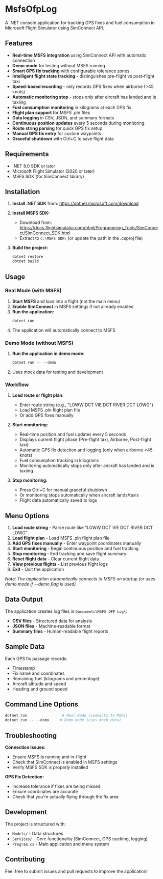 # MsfsOfpLog

A .NET console application for tracking GPS fixes and fuel consumption in Microsoft Flight Simulator using SimConnect API.

## Features

- **Real-time MSFS integration** using SimConnect API with automatic connection
- **Demo mode** for testing without MSFS running
- **Smart GPS fix tracking** with configurable tolerance zones
- **Intelligent flight state tracking** - distinguishes pre-flight vs post-flight taxi
- **Speed-based recording** - only records GPS fixes when airborne (>45 knots)
- **Automatic monitoring stop** - stops only after aircraft has landed and is taxiing
- **Fuel consumption monitoring** in kilograms at each GPS fix
- **Flight plan support** for MSFS .pln files
- **Data logging** in CSV, JSON, and summary formats
- **Continuous position updates** every 5 seconds during monitoring
- **Route string parsing** for quick GPS fix setup
- **Manual GPS fix entry** for custom waypoints
- **Graceful shutdown** with Ctrl+C to save flight data

## Requirements

- .NET 8.0 SDK or later
- Microsoft Flight Simulator (2020 or later)
- MSFS SDK (for SimConnect library)

## Installation

1. **Install .NET SDK** from: https://dotnet.microsoft.com/download

2. **Install MSFS SDK:**
   - Download from: https://docs.flightsimulator.com/html/Programming_Tools/SimConnect/SimConnect_SDK.html
   - Extract to `C:\MSFS SDK\` (or update the path in the .csproj file)

3. **Build the project:**
   ```powershell
   dotnet restore
   dotnet build
   ```

## Usage

### Real Mode (with MSFS)

1. **Start MSFS** and load into a flight (not the main menu)
2. **Enable SimConnect** in MSFS settings if not already enabled
3. **Run the application:**
   ```powershell
   dotnet run
   ```
4. The application will automatically connect to MSFS

### Demo Mode (without MSFS)

1. **Run the application in demo mode:**
   ```powershell
   dotnet run -- --demo
   ```
2. Uses mock data for testing and development

### Workflow

1. **Load route or flight plan:**
   - Enter route string (e.g., "LOWW DCT VIE DCT RIVER DCT LOWG")
   - Load MSFS .pln flight plan file
   - Or add GPS fixes manually

2. **Start monitoring:**
   - Real-time position and fuel updates every 5 seconds
   - Displays current flight phase (Pre-flight taxi, Airborne, Post-flight taxi)
   - Automatic GPS fix detection and logging (only when airborne >45 knots)
   - Fuel consumption tracking in kilograms
   - Monitoring automatically stops only after aircraft has landed and is taxiing

3. **Stop monitoring:**
   - Press Ctrl+C for manual graceful shutdown
   - Or monitoring stops automatically when aircraft lands/taxis
   - Flight data automatically saved to logs

## Menu Options

1. **Load route string** - Parse route like "LOWW DCT VIE DCT RIVER DCT LOWG"
2. **Load flight plan** - Load MSFS .pln flight plan file
3. **Add GPS fixes manually** - Enter waypoint coordinates manually
4. **Start monitoring** - Begin continuous position and fuel tracking
5. **Stop monitoring** - End tracking and save flight summary
6. **Reset flight data** - Clear current flight data
7. **View previous flights** - List previous flight logs
8. **Exit** - Quit the application

*Note: The application automatically connects to MSFS on startup (or uses demo mode if --demo flag is used)*

## Data Output

The application creates log files in `Documents\MSFS OFP Log\`:

- **CSV files** - Structured data for analysis
- **JSON files** - Machine-readable format
- **Summary files** - Human-readable flight reports

## Sample Data

Each GPS fix passage records:
- Timestamp
- Fix name and coordinates
- Remaining fuel (kilograms and percentage)
- Aircraft altitude and speed
- Heading and ground speed

## Command Line Options

```powershell
dotnet run                # Real mode (connects to MSFS)
dotnet run -- --demo     # Demo mode (uses mock data)
```

## Troubleshooting

**Connection Issues:**
- Ensure MSFS is running and in-flight
- Check that SimConnect is enabled in MSFS settings
- Verify MSFS SDK is properly installed

**GPS Fix Detection:**
- Increase tolerance if fixes are being missed
- Ensure coordinates are accurate
- Check that you're actually flying through the fix area

## Development

The project is structured with:
- `Models/` - Data structures
- `Services/` - Core functionality (SimConnect, GPS tracking, logging)
- `Program.cs` - Main application and menu system

## Contributing

Feel free to submit issues and pull requests to improve the application!
